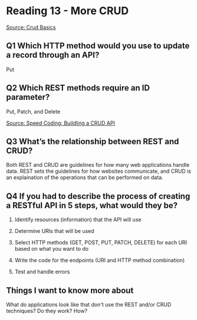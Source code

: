 # Reading 13 - More CRUD

[Source: Crud Basics](https://medium.com/geekculture/crud-operations-explained-2a44096e9c88)

## Q1 Which HTTP method would you use to update a record through an API?

Put

## Q2 Which REST methods require an ID parameter?

Put, Patch, and Delete

[Source: Speed Coding: Buildling a CRUD API](https://www.youtube.com/watch?v=EzNcBhSv1Wo&ab_channel=CodingGarden)

## Q3 What’s the relationship between REST and CRUD?

Both REST and CRUD are guidelines for how many web applications handle data. REST sets the guidelines for how websites communicate, and CRUD is an explaination of the operations that can be performed on data.

## Q4 If you had to describe the process of creating a RESTful API in 5 steps, what would they be?

1. Identify resources (information) that the API will use

2. Determine URIs that will be used

3. Select HTTP methods (GET, POST, PUT, PATCH, DELETE) for each URI based on what you want to do

4. Write the code for the endpoints (URI and HTTP method combination)

5. Test and handle errors

## Things I want to know more about

What do applications look like that don't use the REST and/or CRUD techniques? Do they work? How?
